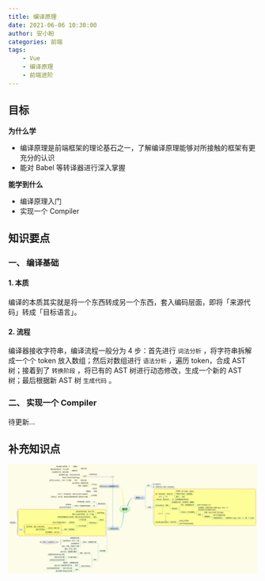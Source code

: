 ```yaml
---
title: 编译原理
date: 2021-06-06 10:30:00
author: 安小盼
categories: 前端
tags:
    - Vue
    - 编译原理
    - 前端进阶
---
```


## 目标

**为什么学**

-   编译原理是前端框架的理论基石之一，了解编译原理能够对所接触的框架有更充分的认识
-   能对 Babel 等转译器进行深入掌握

**能学到什么**

-   编译原理入门
-   实现一个 Compiler

## 知识要点

### 一、 编译基础

#### 1. 本质

编译的本质其实就是将一个东西转成另一个东西，套入编码层面，即将「来源代码」转成「目标语言」。

#### 2. 流程

编译器接收字符串，编译流程一般分为 4 步：首先进行 `词法分析` ，将字符串拆解成一个个 token 放入数组；然后对数组进行 `语法分析` ，遍历 token，合成 AST 树；接着到了 `转换阶段` ，将已有的 AST 树进行动态修改，生成一个新的 AST 树；最后根据新 AST 树 `生成代码` 。

### 二、 实现一个 Compiler

待更新…

## 补充知识点


![xmind总结](/static/xmind/front_end/relearn/compiler.png)
